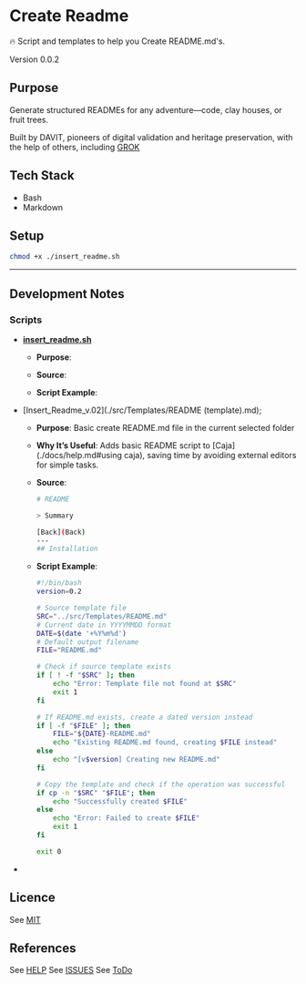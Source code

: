 # Create Readme

🔥 Script and templates to help you Create README.md's.

Version 0.0.2

## Purpose

Generate structured READMEs for any adventure—code, clay houses, or fruit trees.

Built by DAVIT, pioneers of digital validation and heritage preservation, with the help of others, including [GROK](https://x.ai/)

## Tech Stack

- Bash
- Markdown

## Setup

```bash
chmod +x ./insert_readme.sh

```

---

## Development Notes

### Scripts

- [**insert_readme.sh**](./scripts/insert_readme.sh)

  - **Purpose**:
  - **Source**:

  - **Script Example**:

- [Insert_Readme_v.02](./src/Templates/README (template).md);

  - **Purpose**: Basic create README.md file in the current selected folder

  - **Why It’s Useful**: Adds basic README script to [Caja](./docs/help.md#using caja), saving time by avoiding external editors for simple tasks.

  - **Source**:

    ```bash
    # README

    > Summary

    [Back](Back)
    ---
    ## Installation

    ```

  - **Script Example**:

    ```bash
    #!/bin/bash
    version=0.2
    
    # Source template file
    SRC="../src/Templates/README.md"
    # Current date in YYYYMMDD format
    DATE=$(date '+%Y%m%d')
    # Default output filename
    FILE="README.md"
    
    # Check if source template exists
    if [ ! -f "$SRC" ]; then
        echo "Error: Template file not found at $SRC"
        exit 1
    fi
    
    # If README.md exists, create a dated version instead
    if [ -f "$FILE" ]; then
        FILE="${DATE}-README.md"
        echo "Existing README.md found, creating $FILE instead"
    else
        echo "[v$version] Creating new README.md"
    fi
    
    # Copy the template and check if the operation was successful
    if cp -n "$SRC" "$FILE"; then
        echo "Successfully created $FILE"
    else
        echo "Error: Failed to create $FILE"
        exit 1
    fi
    
    exit 0
    
    ```

-

## Licence

See [MIT](./LICENSE)

## References

See [HELP](docs/help.md)
See [ISSUES](docs/issues.md)
See [ToDo](docs/ToDo.md)
